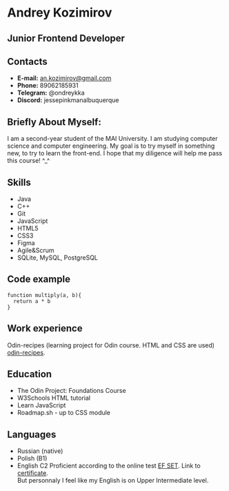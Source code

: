 # Andrey Kozimirov  
## Junior Frontend Developer  
## Contacts  
- **E-mail:** an.kozimirov@gmail.com
- **Phone:** 89062185931
- **Telegram:** @ondreykka
- **Discord:** jessepinkmanalbuquerque 
## Briefly About Myself:
I am a second-year student of the MAI University. I am studying computer science and computer engineering.  My goal is to try myself in something new, to try to learn the front-end. I hope that my diligence will help me pass this course! ^_^  
## Skills
- Java
- C++
- Git
- JavaScript
- HTML5
- CSS3
- Figma
- Agile&Scrum
- SQLite, MySQL, PostgreSQL  
## Code example
```
function multiply(a, b){
  return a * b
}
```  
## Work experience
Odin-recipes (learning project for Odin course. HTML and CSS are used)  
[odin-recipes](https://yelqo17.github.io/odin-recipes/).  
## Education
- The Odin Project: Foundations Course
- W3Schools HTML tutorial
- Learn JavaScript  
- Roadmap.sh - up to CSS module  
## Languages
- Russian (native)
- Polish (B1)
- English C2 Proficient according to the online test [EF SET](https://www.efset.org/). Link to [certificate](https://www.efset.org/cert/PqGU54).  
But personnaly I feel like my English is on Upper Intermediate level.  
